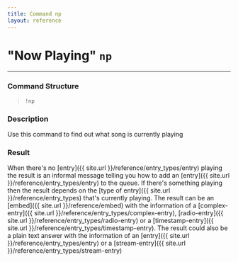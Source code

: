 ```yaml
---
title: Command np
layout: reference
---
```


# "Now Playing" `np`
---
### Command Structure
> `!np`

### Description
Use this command to find out what song is currently playing

### Result
When there's no [entry]({{ site.url }}/reference/entry_types/entry) playing the result is an informal message telling you how to add an [entry]({{ site.url }}/reference/entry_types/entry) to the queue. If there's something playing then the result depends on the [type of entry]({{ site.url }}/reference/entry_types) that's currently playing. The result can be an [embed]({{ site.url }}/reference/embed) with the information of a [complex-entry]({{ site.url }}/reference/entry_types/complex-entry), [radio-entry]({{ site.url }}/reference/entry_types/radio-entry) or a [timestamp-entry]({{ site.url }}/reference/entry_types/timestamp-entry). The result could also be a plain text answer with the information of an [entry]({{ site.url }}/reference/entry_types/entry) or a [stream-entry]({{ site.url }}/reference/entry_types/stream-entry)
